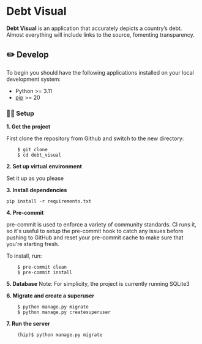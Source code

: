 # **Debt Visual**
**Debt Visual** is an application that accurately depicts a country’s debt. Almost everything will include links to the source, fomenting transparency.

## ✏️ **Develop**
To begin you should have the following applications installed on your local development system:

- Python >= 3.11
- [pip](http://www.pip-installer.org/) >= 20 


### 💪🏽 **Setup**

**1. Get the project**

First clone the repository from Github and switch to the new directory:

```linux
    $ git clone 
    $ cd debt_visual
```

**2. Set up virtual environment**

Set it up as you please

**3. Install dependencies**

```
pip install -r requirements.txt
```

**4. Pre-commit**

pre-commit is used to enforce a variety of community standards. CI runs it,
so it's useful to setup the pre-commit hook to catch any issues before pushing
to GitHub and reset your pre-commit cache to make sure that you're starting fresh.

To install, run:

```linux
    $ pre-commit clean
    $ pre-commit install
```

**5. Database**
Note: For simplicity, the project is currently running SQLite3

**6. Migrate and create a superuser**

```linux
    $ python manage.py migrate
    $ python manage.py createsuperuser
```

**7. Run the server**

```linux
    (hip)$ python manage.py migrate
```
